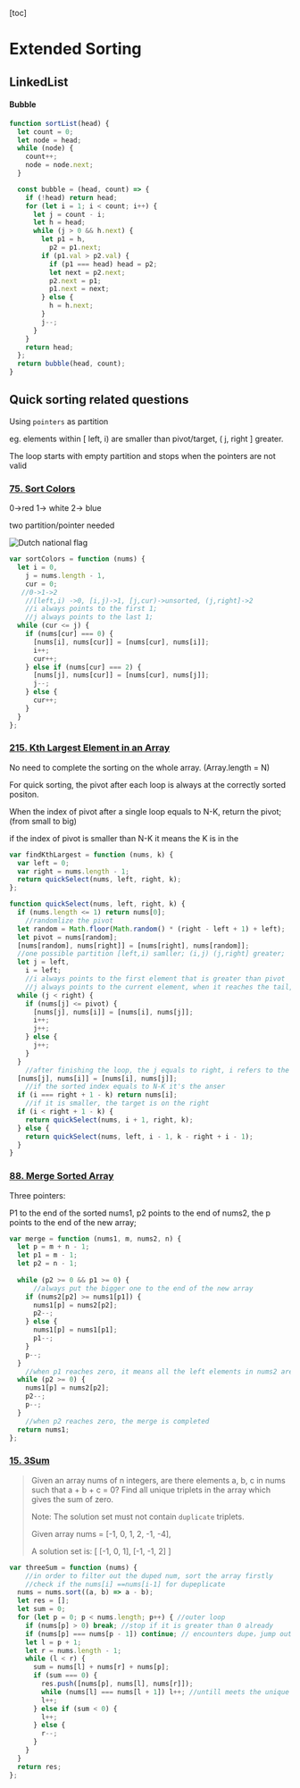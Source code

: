 [toc]

# Extended Sorting

## LinkedList

#### Bubble

```js
function sortList(head) {
  let count = 0;
  let node = head;
  while (node) {
    count++;
    node = node.next;
  }

  const bubble = (head, count) => {
    if (!head) return head;
    for (let i = 1; i < count; i++) {
      let j = count - i;
      let h = head;
      while (j > 0 && h.next) {
        let p1 = h,
          p2 = p1.next;
        if (p1.val > p2.val) {
          if (p1 === head) head = p2;
          let next = p2.next;
          p2.next = p1;
          p1.next = next;
        } else {
          h = h.next;
        }
        j--;
      }
    }
    return head;
  };
  return bubble(head, count);
}
```



## Quick sorting related questions 

Using `pointers` as partition

eg. elements within [ left, i) are smaller than pivot/target, ( j, right ] greater.

The loop starts with empty partition and stops when the pointers are not valid

### [75. Sort Colors](https://leetcode-cn.com/problems/sort-colors/)

0->red 1-> white 2-> blue

two partition/pointer needed

<img src='https://pic.leetcode-cn.com/5b3d372e0bfb293ca3aac12e90421d7612c9e75b78b579f954c42ebfe74705d4-image.png' alt='Dutch national flag'></img>

```js
var sortColors = function (nums) {
  let i = 0,
    j = nums.length - 1,
    cur = 0;
   //0->1->2 
    //[left,i) ->0, [i,j)->1, [j,cur)->unsorted, (j,right]->2
    //i always points to the first 1;
    //j always points to the last 1;
  while (cur <= j) {
    if (nums[cur] === 0) {
      [nums[i], nums[cur]] = [nums[cur], nums[i]];
      i++;
      cur++;
    } else if (nums[cur] === 2) {
      [nums[j], nums[cur]] = [nums[cur], nums[j]];
      j--;
    } else {
      cur++;
    }
  }
};
```



### [215. Kth Largest Element in an Array](https://leetcode-cn.com/problems/kth-largest-element-in-an-array/)

No need to complete the sorting on the whole array. (Array.length = N)

For quick sorting, the pivot after each loop is always at the correctly sorted positon.

When the index of pivot after a single loop equals to N-K, return the pivot; (from small to big)

if the index of pivot is smaller than N-K it means the K is in the 

```js
var findKthLargest = function (nums, k) {
  var left = 0;
  var right = nums.length - 1;
  return quickSelect(nums, left, right, k);
};

function quickSelect(nums, left, right, k) {
  if (nums.length <= 1) return nums[0];
    //randomlize the pivot
  let random = Math.floor(Math.random() * (right - left + 1) + left);
  let pivot = nums[random];
  [nums[random], nums[right]] = [nums[right], nums[random]];
  //one possible partition [left,i) samller; (i,j) (j,right] greater;
  let j = left,
    i = left;
    //i always points to the first element that is greater than pivot
    //j always points to the current element, when it reaches the tail, exit the loop
  while (j < right) {
    if (nums[j] <= pivot) {
      [nums[j], nums[i]] = [nums[i], nums[j]];
      i++;
      j++;
    } else {
      j++;
    }
  }
    //after finishing the loop, the j equals to right, i refers to the correctly sorted positon where belongs to pivot
  [nums[j], nums[i]] = [nums[i], nums[j]];
    //if the sorted index equals to N-K it's the anser
  if (i === right + 1 - k) return nums[i];
    //if it is smaller, the target is on the right
  if (i < right + 1 - k) {
    return quickSelect(nums, i + 1, right, k);
  } else {
    return quickSelect(nums, left, i - 1, k - right + i - 1);
  }
}
```

### [88. Merge Sorted Array](https://leetcode-cn.com/problems/merge-sorted-array/)

Three pointers:

P1 to the end of the sorted nums1, p2 points to the end of nums2, the p points to the end of the new array;

```js
var merge = function (nums1, m, nums2, n) {
  let p = m + n - 1;
  let p1 = m - 1;
  let p2 = n - 1;
   
  while (p2 >= 0 && p1 >= 0) {
      //always put the bigger one to the end of the new array
    if (nums2[p2] >= nums1[p1]) {
      nums1[p] = nums2[p2];
      p2--;
    } else {
      nums1[p] = nums1[p1];
      p1--;
    }
    p--;
  }
    //when p1 reaches zero, it means all the left elements in nums2 are greater
  while (p2 >= 0) {
    nums1[p] = nums2[p2];
    p2--;
    p--;
  }
    //when p2 reaches zero, the merge is completed
  return nums1;
};
```

### [15. 3Sum](https://leetcode-cn.com/problems/3sum/)

> Given an array nums of n integers, are there elements a, b, c in nums such that a + b + c = 0? Find all unique triplets in the array which gives the sum of zero.
>
> Note: The solution set must not contain `duplicate` triplets.
>
> Given array nums = [-1, 0, 1, 2, -1, -4],
>
> A solution set is:
> [  [-1, 0, 1],  [-1, -1, 2] ]

```js
var threeSum = function (nums) {
    //in order to filter out the duped num, sort the array firstly
    //check if the nums[i] ==nums[i-1] for dupeplicate
  nums = nums.sort((a, b) => a - b);
  let res = [];
  let sum = 0;
  for (let p = 0; p < nums.length; p++) { //outer loop
    if (nums[p] > 0) break; //stop if it is greater than 0 already
    if (nums[p] === nums[p - 1]) continue; // encounters dupe，jump out the loop
    let l = p + 1;
    let r = nums.length - 1;
    while (l < r) {
      sum = nums[l] + nums[r] + nums[p];
      if (sum === 0) {
        res.push([nums[p], nums[l], nums[r]]);
        while (nums[l] === nums[l + 1]) l++; //untill meets the unique value
        l++;
      } else if (sum < 0) {
        l++;
      } else {
        r--;
      }
    }
  }
  return res;
};
```

